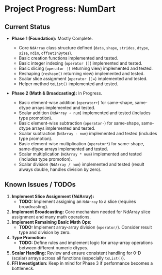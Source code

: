 # Project Progress: NumDart

## Current Status

- **Phase 1 (Foundation):** Mostly Complete.
  - Core `NdArray` class structure defined (`data`, `shape`, `strides`, `dtype`,
    `size`, `ndim`, `offsetInBytes`).
  - Basic creation functions implemented and tested.
  - Basic integer indexing (`operator []`) implemented and tested.
  - Basic slicing (`operator []` returning view) implemented and tested.
  - Reshaping (`reshape()` returning view) implemented and tested.
  - Scalar slice assignment (`operator []=`) implemented and tested.
  - Helper method `toList()` implemented and tested.

- **Phase 2 (Math & Broadcasting):** In Progress.
  - Basic element-wise addition (`operator+`) for same-shape, same-dtype arrays
    implemented and tested.
  - Scalar addition (`NdArray + num`) implemented and tested (includes type
    promotion).
  - Basic element-wise subtraction (`operator-`) for same-shape, same-dtype
    arrays implemented and tested.
  - Scalar subtraction (`NdArray - num`) implemented and tested (includes type
    promotion).
  - Basic element-wise multiplication (`operator*`) for same-shape, same-dtype
    arrays implemented and tested.
  - Scalar multiplication (`NdArray * num`) implemented and tested (includes
    type promotion).
  - Scalar division (`NdArray / num`) implemented and tested (result always
    double, handles division by zero).

## Known Issues / TODOs

1. **Implement Slice Assignment (NdArray):**
   - **TODO:** Implement assigning an `NdArray` to a slice (requires
     broadcasting).
2. **Implement Broadcasting:** Core mechanism needed for NdArray slice
   assignment and many math operations.
3. **Implement Remaining Basic Math Ops:**
   - **TODO:** Implement array-array division (`operator/`). Consider result
     type and division by zero.
4. **Type Promotion:**
   - **TODO:** Define rules and implement logic for array-array operations
     between different numeric dtypes.
5. **Scalar Handling:** Review and ensure consistent handling for 0-D (scalar)
   arrays across all functions (especially `toList()`).
6. **FFI Investigation:** Keep in mind for Phase 3 if performance becomes a
   bottleneck.
